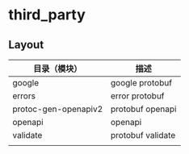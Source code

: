 # third_party

## Layout

| 目录（模块）               | 描述                |
|----------------------|-------------------|
| google               | google protobuf   |
| errors               | error protobuf    |
| protoc-gen-openapiv2 | protobuf openapi  |
| openapi              | openapi           |
| validate             | protobuf validate |
|                      |                   |
